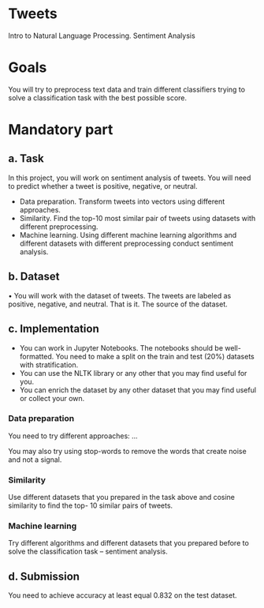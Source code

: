 # Tweets
Intro to Natural Language Processing. Sentiment Analysis

# Goals

You will try to preprocess text data and train different classifiers trying to solve a classification task with the best possible score.

# Mandatory part
## a. Task
In this project, you will work on sentiment analysis of tweets. You will need to predict whether a tweet is positive, negative, or neutral.


+ Data preparation. Transform tweets into vectors using different approaches.
+ Similarity. Find the top-10 most similar pair of tweets using datasets with different
preprocessing.
+ Machine learning. Using different machine learning algorithms and different datasets with different preprocessing conduct sentiment analysis.

## b. Dataset
• You will work with the dataset of tweets. The tweets are labeled as positive, negative, and neutral. That is it. The source of the dataset.

## c. Implementation
+ You can work in Jupyter Notebooks. The notebooks should be well-formatted. You need to make a split on the train and test (20%) datasets with stratification.
+ You can use the NLTK library or any other that you may find useful for you.
+ You can enrich the dataset by any other dataset that you may find useful or collect
your own.

### Data preparation
You need to try different approaches:
...

You may also try using stop-words to remove the words that create noise and not a signal.


### Similarity
Use different datasets that you prepared in the task above and cosine similarity to find the top- 10 similar pairs of tweets.

### Machine learning
Try different algorithms and different datasets that you prepared before to solve the classification task – sentiment analysis.

## d. Submission
You need to achieve accuracy at least equal 0.832 on the test dataset.
